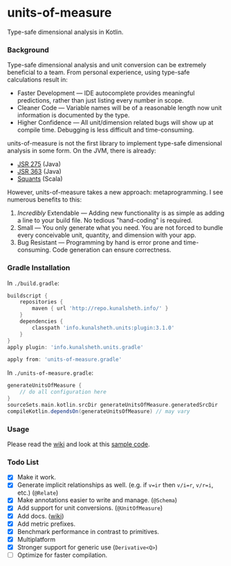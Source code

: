 # units-of-measure
Type-safe dimensional analysis in Kotlin.

### Background
Type-safe dimensional analysis and unit conversion can be extremely beneficial to a team. From personal experience, using type-safe calculations result in:
- Faster Development — IDE autocomplete provides meaningful predictions, rather than just listing every number in scope.
- Cleaner Code — Variable names will be of a reasonable length now unit information is documented by the type.
- Higher Confidence — All unit/dimension related bugs will show up at compile time. Debugging is less difficult and time-consuming.

units-of-measure is not the first library to implement type-safe dimensional analysis in some form.
On the JVM, there is already:
- [JSR 275](https://jcp.org/en/jsr/detail?id=275) (Java)
- [JSR 363](https://jcp.org/en/jsr/detail?id=363) (Java)
- [Squants](http://www.squants.com) (Scala)

However, units-of-measure takes a new approach: metaprogramming. I see numerous benefits to this:
1) _Incredibly_ Extendable — Adding new functionality is as simple as adding a line to your build file. No tedious "hand-coding" is required.
2) Small — You only generate what you need. You are not forced to bundle every conceivable unit, quantity, and dimension with your app. 
3) Bug Resistant — Programming by hand is error prone and time-consuming. Code generation can ensure correctness.

### Gradle Installation
In `./build.gradle`:
```groovy
buildscript {
    repositories {
        maven { url 'http://repo.kunalsheth.info/' }
    }
    dependencies {
        classpath 'info.kunalsheth.units:plugin:3.1.0'
    }
}
apply plugin: 'info.kunalsheth.units.gradle'

apply from: 'units-of-measure.gradle'
```

In `./units-of-measure.gradle`:
```groovy
generateUnitsOfMeasure {
    // do all configuration here
}
sourceSets.main.kotlin.srcDir generateUnitsOfMeasure.generatedSrcDir
compileKotlin.dependsOn(generateUnitsOfMeasure) // may vary
```

### Usage
Please read the [wiki](http://kunalsheth.info/units-of-measure/wiki) and look at this [sample code](http://kunalsheth.info/units-of-measure/tree/master/samples).

### Todo List
- [x] Make it work.
- [x] Generate implicit relationships as well. (e.g. if `v=ir` then `v/i=r`, `v/r=i`, etc.) (`@Relate`) 
- [x] Make annotations easier to write and manage. (`@Schema`)
- [x] Add support for unit conversions. (`@UnitOfMeasure`)
- [x] Add docs. ([wiki](http://kunalsheth.info/units-of-measure/wiki))
- [x] Add metric prefixes.
- [x] Benchmark performance in contrast to primitives.
- [x] Multiplatform
- [x] Stronger support for generic use (`Derivative<Q>`)
- [ ] Optimize for faster compilation.
